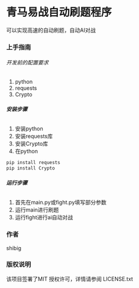 

# 青马易战自动刷题程序

可以实现高速的自动刷题，自动AI对战


### 上手指南


###### 开发前的配置要求

1. python
2. requests
3. Crypto

###### **安装步骤**

1. 安装python
2. 安装requests库
3. 安装Crypto库
4. 在python

```sh
pip install requests
pip install Crypto
```
###### **运行步骤**
1. 首先在main.py或fight.py填写部分参数
2. 运行main进行刷题
3. 运行fight进行ai自动对战


### 作者

shibig



### 版权说明

该项目签署了MIT 授权许可，详情请参阅 LICENSE.txt





